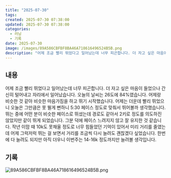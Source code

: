 ```yaml
---
title: "2025-07-30"
tags:
created: 2025-07-30 07:38:00
updated: 2025-07-30 07:38:00
categories:
  - 러닝
  - 기록
date: 2025-07-30
image: /images/89A586CBFBF8BA46A718616496524B5B.png
description: "어제 조금 빨리 뛰었다고 일어났는데 너무 피곤합니다. 더 자고 싶은 마음이 들었으나 간신히 털어내고 자리에서 일어났습니다. 오늘의 날씨는 26도에 84%였습니다. 어제랑 비슷한 것 같아 비슷한 마음가짐을 하고 뛰기 시작했습니다. 어제는 더운데 빨리 뛰었으니 오늘은 그만큼은 못 뛸게 뻔하"
---
```


## 내용

어제 조금 빨리 뛰었다고 일어났는데 너무 피곤합니다. 더 자고 싶은 마음이 들었으나 간신히 털어내고 자리에서 일어났습니다.
오늘의 날씨는 26도에 84%였습니다. 어제랑 비슷한 것 같아 비슷한 마음가짐을 하고 뛰기 시작했습니다. 어제는 더운데 빨리 뛰었으니 오늘은 그만큼은 못 뛸게 뻔하니 5:30 페이스 정도로 맞춰서 뛰어볼까 생각했습니다. 뛰는 중에 어떤 분이 비슷한 페이스로 뛰셨는데 경로도 같아서 2키로 정도를 의도하진 않았지만 같이 뛰게 되었습니다. 그분 덕에 페이스 느려지지 않고 잘 유지한 것 같습니다.
작년 이맘 때 10k도 못채울 정도로 너무 힘들었던 기억이 있어서 미리 거리를 줄였는데 어제 그럭저럭 뛰는 걸 보면서 거리를 조금씩 다시 늘려도 괜찮겠다 싶었습니다. 한번에 다 늘려도 되지만 아직 더우니 이번주는 14-16k 정도까지만 늘려볼 생각입니다.

## 기록

 
 ![89A586CBFBF8BA46A718616496524B5B.png](/images/89A586CBFBF8BA46A718616496524B5B.png)
